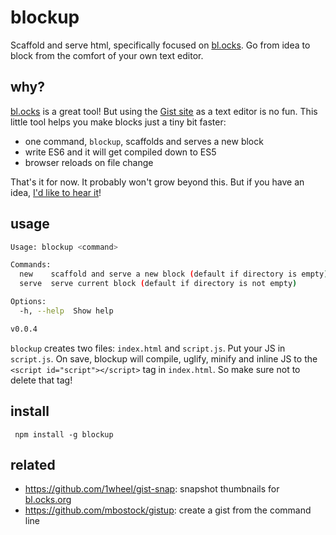 # blockup

Scaffold and serve html, specifically focused on [bl.ocks](https://bl.ocks.org/). Go from idea to block from the comfort of your own text editor.

## why?

[bl.ocks](https://bl.ocks.org/) is a great tool! But using the [Gist site](https://gist.github.com/) as a text editor is no fun. This little tool helps you make blocks just a tiny bit faster:
- one command, `blockup`, scaffolds and serves a new block
- write ES6 and it will get compiled down to ES5
- browser reloads on file change

That's it for now. It probably won't grow beyond this. But if you have an idea, [I'd like to hear it](https://github.com/gabrielflorit/blockup/issues)!

## usage

```sh
Usage: blockup <command>

Commands:
  new    scaffold and serve a new block (default if directory is empty)
  serve  serve current block (default if directory is not empty)

Options:
  -h, --help  Show help                                                [boolean]

v0.0.4
```

`blockup` creates two files: `index.html` and `script.js`. Put your JS in `script.js`. On save, blockup will compile, uglify, minify and inline JS to the `<script id="script"></script>` tag in `index.html`. So make sure not to delete that tag!

## install

` npm install -g blockup`

## related

- https://github.com/1wheel/gist-snap: snapshot thumbnails for [bl.ocks.org](http://bl.ocks.org/)
- https://github.com/mbostock/gistup: create a gist from the command line
